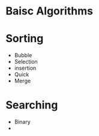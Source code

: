 # Baisc Algorithms 


# Sorting
- Bubble 
- Selection
- insertion
- Quick
- Merge

# Searching
- Binary
- 
